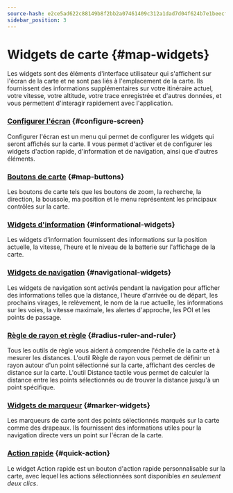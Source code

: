 ```yaml
---
source-hash: e2ce5ad622c88149b8f2bb2a07461409c312a1dad7d04f624b7e1beecf5aeab4
sidebar_position: 3
---
```


# Widgets de carte {#map-widgets}

Les widgets sont des éléments d'interface utilisateur qui s'affichent sur l'écran de la carte et ne sont pas liés à l'emplacement de la carte. Ils fournissent des informations supplémentaires sur votre itinéraire actuel, votre vitesse, votre altitude, votre trace enregistrée et d'autres données, et vous permettent d'interagir rapidement avec l'application.

### [Configurer l'écran](./configure-screen.md) {#configure-screen}

Configurer l'écran est un menu qui permet de configurer les widgets qui seront affichés sur la carte. Il vous permet d'activer et de configurer les widgets d'action rapide, d'information et de navigation, ainsi que d'autres éléments.

### [Boutons de carte](./map-buttons.md) {#map-buttons}

Les boutons de carte tels que les boutons de zoom, la recherche, la direction, la boussole, ma position et le menu représentent les principaux contrôles sur la carte.

### [Widgets d'information](./info-widgets.md) {#informational-widgets}

Les widgets d'information fournissent des informations sur la position actuelle, la vitesse, l'heure et le niveau de la batterie sur l'affichage de la carte.

### [Widgets de navigation](./nav-widgets.md) {#navigational-widgets}

Les widgets de navigation sont activés pendant la navigation pour afficher des informations telles que la distance, l'heure d'arrivée ou de départ, les prochains virages, le relèvement, le nom de la rue actuelle, les informations sur les voies, la vitesse maximale, les alertes d'approche, les POI et les points de passage.

### [Règle de rayon et règle](./radius-ruler.md) {#radius-ruler-and-ruler}

Tous les outils de règle vous aident à comprendre l'échelle de la carte et à mesurer les distances. L'outil Règle de rayon vous permet de définir un rayon autour d'un point sélectionné sur la carte, affichant des cercles de distance sur la carte. L'outil Distance tactile vous permet de calculer la distance entre les points sélectionnés ou de trouver la distance jusqu'à un point spécifique.

### [Widgets de marqueur](./markers.md) {#marker-widgets}

Les marqueurs de carte sont des points sélectionnés marqués sur la carte comme des drapeaux. Ils fournissent des informations utiles pour la navigation directe vers un point sur l'écran de la carte.

### [Action rapide](./quick-action.md) {#quick-action}

Le widget Action rapide est un bouton d'action rapide personnalisable sur la carte, avec lequel les actions sélectionnées sont disponibles *en seulement deux clics*.